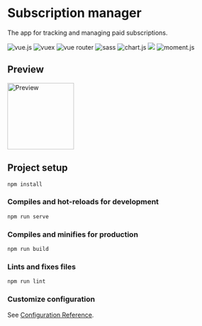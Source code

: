 # Subscription manager

The app for tracking and managing paid subscriptions.

<img src="https://img.shields.io/badge/-vue.js-brightgreen" alt="vue.js"/> <img src="https://img.shields.io/badge/-vuex-yellowgreen" alt="vuex"/> <img src="https://img.shields.io/badge/-vue--router-lightgrey" alt="vue router"/> <img src="https://img.shields.io/badge/-sass-hotpink" alt="sass"/> <img src="https://img.shields.io/badge/-chart.js-blue" alt="chart.js"> <img src="https://img.shields.io/badge/-axios-red"/> <img src="https://img.shields.io/badge/-moment.js-yellow" alt="moment.js"/>

## Preview

<img src="https://imgur.com/D426EtC.gif" alt="Preview" width="150" />

## Project setup
```
npm install
```

### Compiles and hot-reloads for development
```
npm run serve
```

### Compiles and minifies for production
```
npm run build
```

### Lints and fixes files
```
npm run lint
```

### Customize configuration
See [Configuration Reference](https://cli.vuejs.org/config/).
